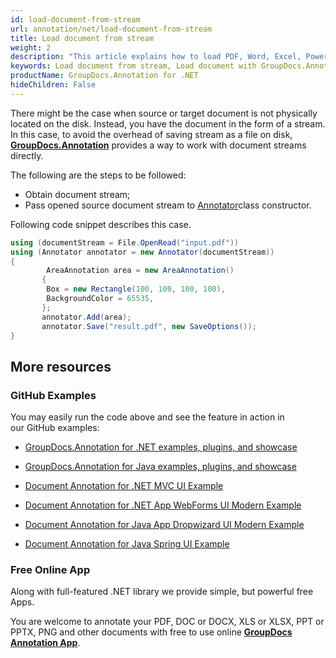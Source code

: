 ```yaml
---
id: load-document-from-stream
url: annotation/net/load-document-from-stream
title: Load document from stream
weight: 2
description: "This article explains how to load PDF, Word, Excel, PowerPoint documents from stream when using GroupDocs.Annotation for .NET."
keywords: Load document from stream, Load document with GroupDocs.Annotation
productName: GroupDocs.Annotation for .NET
hideChildren: False
---
```

There might be the case when source or target document is not physically located on the disk. Instead, you have the document in the form of a stream. In this case, to avoid the overhead of saving stream as a file on disk, [**GroupDocs.Annotation**](https://products.groupdocs.com/annotation/net) provides a way to work with document streams directly.   
  
The following are the steps to be followed:

*   Obtain document stream; 
*   Pass opened source document stream to [Annotator](https://apireference.groupdocs.com/net/annotation/groupdocs.annotation/annotator)class constructor.

Following code snippet describes this case.

```csharp
using (documentStream = File.OpenRead("input.pdf"))
using (Annotator annotator = new Annotator(documentStream))
{
     	AreaAnnotation area = new AreaAnnotation()
       {
       	Box = new Rectangle(100, 100, 100, 100),
       	BackgroundColor = 65535,
       };
       annotator.Add(area);
       annotator.Save("result.pdf", new SaveOptions());
}

```

## More resources

### GitHub Examples

You may easily run the code above and see the feature in action in our GitHub examples:

*   [GroupDocs.Annotation for .NET examples, plugins, and showcase](https://github.com/groupdocs-annotation/GroupDocs.Annotation-for-.NET)
    
*   [GroupDocs.Annotation for Java examples, plugins, and showcase](https://github.com/groupdocs-annotation/GroupDocs.Annotation-for-Java)
    
*   [Document Annotation for .NET MVC UI Example](https://github.com/groupdocs-annotation/GroupDocs.Annotation-for-.NET-MVC) 
    
*   [Document Annotation for .NET App WebForms UI Modern Example](https://github.com/groupdocs-annotation/GroupDocs.Annotation-for-.NET-WebForms)
    
*   [Document Annotation for Java App Dropwizard UI Modern Example](https://github.com/groupdocs-annotation/GroupDocs.Annotation-for-Java-Dropwizard)
    
*   [Document Annotation for Java Spring UI Example](https://github.com/groupdocs-annotation/GroupDocs.Annotation-for-Java-Spring)
    

### Free Online App

Along with full-featured .NET library we provide simple, but powerful free Apps.

You are welcome to annotate your PDF, DOC or DOCX, XLS or XLSX, PPT or PPTX, PNG and other documents with free to use online **[GroupDocs Annotation App](https://products.groupdocs.app/annotation)**.
